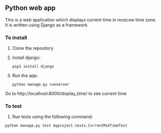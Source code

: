 ## Python web app

This is a web application which displays current time in moscow time zone. It is written using Django as a framework.

### To install
1. Clone the repository
2. Install django:

     `pip3 install django`
3. Run the app:

    `python manage.py runserver`

Go to http://localhost:8000/display_time/ to see current time

### To test
1. Run tests using the following command:

`python manage.py test myproject.tests.CurrentMskTimeTest`